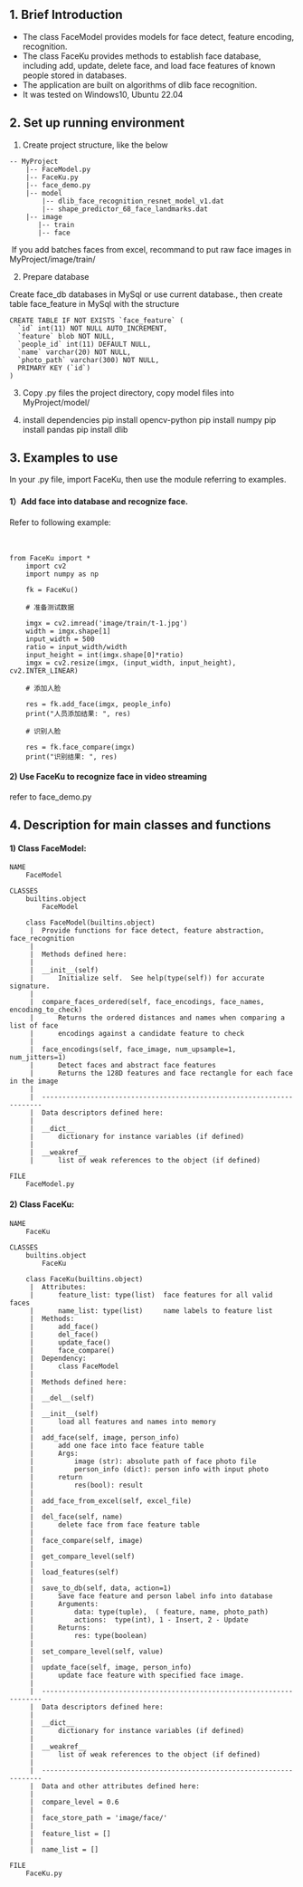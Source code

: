 ## 1. Brief Introduction
- The class FaceModel provides models for face detect, feature encoding, recognition. 
- The class FaceKu provides methods to establish face database, including add, update, delete face, and load face features of known people stored in databases. 
- The application are built on algorithms of dlib face recognition. 
- It was tested on Windows10, Ubuntu 22.04


##  2. Set up running environment


1) Create project structure, like the below 

```
-- MyProject 
    |-- FaceModel.py
    |-- FaceKu.py
    |-- face_demo.py
    |-- model
        |-- dlib_face_recognition_resnet_model_v1.dat 
        |-- shape_predictor_68_face_landmarks.dat
    |-- image
       |-- train
       |-- face
```

​		If you add batches faces from excel, recommand to put raw face images in MyProject/image/train/

2) Prepare database

Create face_db databases in MySql or use current database., then create table face_feature in MySql with the structure 

```
CREATE TABLE IF NOT EXISTS `face_feature` (
  `id` int(11) NOT NULL AUTO_INCREMENT,
  `feature` blob NOT NULL,
  `people_id` int(11) DEFAULT NULL,
  `name` varchar(20) NOT NULL,
  `photo_path` varchar(300) NOT NULL,
  PRIMARY KEY (`id`)
) 
```



3) Copy .py files the  project directory,  copy model files into  MyProject/model/

4) install dependencies 
pip install opencv-python
pip install numpy
pip install pandas
pip install dlib


## 3. Examples to use 



In your .py file,  import FaceKu,  then use the module referring to examples. 


#### 1）Add face into database and recognize face.  
Refer to following example:

​    

```
from FaceKu import *　
    import cv2
    import numpy as np

​    fk = FaceKu()

    # 准备测试数据

​    imgx = cv2.imread('image/train/t-1.jpg')
​    width = imgx.shape[1]
​    input_width = 500
​    ratio = input_width/width
​    input_height = int(imgx.shape[0]*ratio)
​    imgx = cv2.resize(imgx, (input_width, input_height), cv2.INTER_LINEAR)

    # 添加人脸

​    res = fk.add_face(imgx, people_info)
​    print("人员添加结果: ", res)

    # 识别人脸

​    res = fk.face_compare(imgx)
​    print("识别结果: ", res)
```




#### 2) Use FaceKu to recognize face in video streaming 

refer to face_demo.py 

## 4. Description for main classes and functions

#### 1) Class FaceModel:

```
NAME
    FaceModel

CLASSES
    builtins.object
        FaceModel
    
    class FaceModel(builtins.object)
     |  Provide functions for face detect, feature abstraction, face_recognition
     |  
     |  Methods defined here:
     |  
     |  __init__(self)
     |      Initialize self.  See help(type(self)) for accurate signature.
     |  
     |  compare_faces_ordered(self, face_encodings, face_names, encoding_to_check)
     |      Returns the ordered distances and names when comparing a list of face 
     |      encodings against a candidate feature to check
     |  
     |  face_encodings(self, face_image, num_upsample=1, num_jitters=1)
     |      Detect faces and abstract face features
     |      Returns the 128D features and face rectangle for each face in the image
     |  
     |  ----------------------------------------------------------------------
     |  Data descriptors defined here:
     |  
     |  __dict__
     |      dictionary for instance variables (if defined)
     |  
     |  __weakref__
     |      list of weak references to the object (if defined)

FILE
    FaceModel.py
```



#### 2) Class FaceKu:

```
NAME
    FaceKu

CLASSES
    builtins.object
        FaceKu
    
    class FaceKu(builtins.object)
     |  Attributes:
     |      feature_list: type(list)  face features for all valid faces
     |      name_list: type(list)     name labels to feature list  
     |  Methods:
     |      add_face()
     |      del_face()
     |      update_face()
     |      face_compare()
     |  Dependency: 
     |      class FaceModel
     |  
     |  Methods defined here:
     |  
     |  __del__(self)
     |  
     |  __init__(self)
     |      load all features and names into memory
     |  
     |  add_face(self, image, person_info)
     |      add one face into face feature table
     |      Args:
     |          image (str): absolute path of face photo file 
     |          person_info (dict): person info with input photo
     |      return
     |          res(bool): result
     |  
     |  add_face_from_excel(self, excel_file)
     |  
     |  del_face(self, name)
     |      delete face from face feature table
     |  
     |  face_compare(self, image)
     |  
     |  get_compare_level(self)
     |  
     |  load_features(self)
     |  
     |  save_to_db(self, data, action=1)
     |      Save face feature and person label info into database
     |      Arguments:
     |          data: type(tuple),  ( feature, name, photo_path)
     |          actions:  type(int), 1 - Insert, 2 - Update
     |      Returns:
     |          res: type(boolean)
     |  
     |  set_compare_level(self, value)
     |  
     |  update_face(self, image, person_info)
     |      update face feature with specified face image.
     |  
     |  ----------------------------------------------------------------------
     |  Data descriptors defined here:
     |  
     |  __dict__
     |      dictionary for instance variables (if defined)
     |  
     |  __weakref__
     |      list of weak references to the object (if defined)
     |  
     |  ----------------------------------------------------------------------
     |  Data and other attributes defined here:
     |  
     |  compare_level = 0.6
     |  
     |  face_store_path = 'image/face/'
     |  
     |  feature_list = []
     |  
     |  name_list = []

FILE
    FaceKu.py
```





